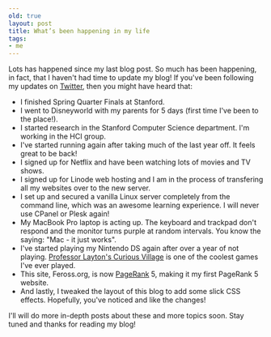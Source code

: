 ```yaml
---
old: true
layout: post
title: What’s been happening in my life
tags:
- me
---
```


Lots has happened since my last blog post. So much has been happening, in fact, that I haven't had time to update my blog! If you've been following my updates on [Twitter](http://www.twitter.com/feross), then you might have heard that:

- I finished Spring Quarter Finals at Stanford.
- I went to Disneyworld with my parents for 5 days (first time I've been to the place!).
- I started research in the Stanford Computer Science department. I'm working in the HCI group.
- I've started running again after taking much of the last year off. It feels great to be back!
- I signed up for Netflix and have been watching lots of movies and TV shows.
- I signed up for Linode web hosting and I am in the process of transfering all my websites over to the new server.
- I set up and secured a vanilla Linux server completely from the command line, which was an awesome learning experience. I will never use CPanel or Plesk again!
- My MacBook Pro laptop is acting up. The keyboard and trackpad don't respond and the monitor turns purple at random intervals. You know the saying: "Mac - it just works".
- I've started playing my Nintendo DS again after over a year of not playing. [Professor Layton's Curious Village](http://professorlaytonds.com/) is one of the coolest games I've ever played.
- This site, Feross.org, is now [PageRank](http://en.wikipedia.org/wiki/PageRank) 5, making it my first PageRank 5 website.
- And lastly, I tweaked the layout of this blog to add some slick CSS effects. Hopefully, you've noticed and like the changes!

I'll will do more in-depth posts about these and more topics soon. Stay tuned and thanks for reading my blog!